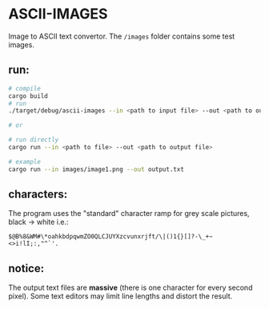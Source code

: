 # ASCII-IMAGES

Image to ASCII text convertor. The `/images` folder contains some test images.

## run:

```bash
# compile
cargo build
# run
./target/debug/ascii-images --in <path to input file> --out <path to output file>

# or

# run directly
cargo run --in <path to file> --out <path to output file>

# example
cargo run --in images/image1.png --out output.txt
```

## characters:

The program uses the "standard" character ramp for grey scale pictures, black -> white i.e.:

```
$@B%8&WM#\*oahkbdpqwmZO0QLCJUYXzcvunxrjft/\|()1{}[]?-\_+~<>i!lI;:,"^`'.
```

## notice:

The output text files are **massive** (there is one character for every second pixel). Some text editors may limit line lengths and distort the result.
